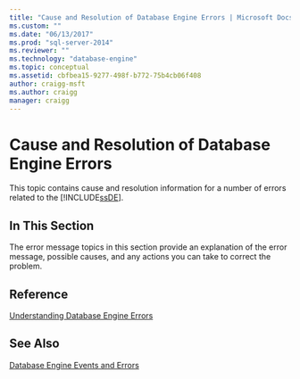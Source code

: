 ```yaml
---
title: "Cause and Resolution of Database Engine Errors | Microsoft Docs"
ms.custom: ""
ms.date: "06/13/2017"
ms.prod: "sql-server-2014"
ms.reviewer: ""
ms.technology: "database-engine"
ms.topic: conceptual
ms.assetid: cbfbea15-9277-498f-b772-75b4cb06f408
author: craigg-msft
ms.author: craigg
manager: craigg
---
```

# Cause and Resolution of Database Engine Errors
  This topic contains cause and resolution information for a number of errors related to the [!INCLUDE[ssDE](../includes/ssde-md.md)].  
  
## In This Section  
 The error message topics in this section provide an explanation of the error message, possible causes, and any actions you can take to correct the problem.  
  
## Reference  
 [Understanding Database Engine Errors](../relational-databases/native-client-ole-db-errors/errors.md)  
  
## See Also  
 [Database Engine Events and Errors](../relational-databases/errors-events/database-engine-events-and-errors.md)  
  
  
